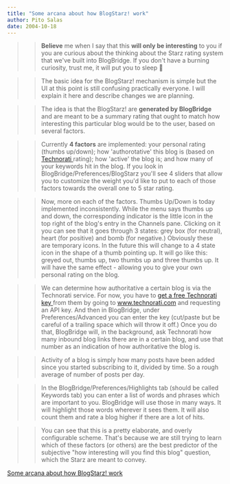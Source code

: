 ```yaml
---
title: "Some arcana about how BlogStarz! work"
author: Pito Salas
date: 2004-10-18
---
```



>>

>> **Believe** me when I say that this **will only be interesting** to you if
you are curious about the thinking about the Starz rating system that we've
built into BlogBridge. If you don't have a burning curiosity, trust me, it
will put you to sleep 🙂

>>

>> The basic idea for the BlogStarz! mechanism is simple but the UI at this
point is still confusing practically everyone. I will explain it here and
describe changes we are planning.

>>

>> The idea is that the BlogStarz! are **generated by BlogBridge** and are
meant to be a summary rating that ought to match how interesting this
particular blog would be to the user, based on several factors.

>>

>> Currently **4 factors** are implemented: your personal rating (thumbs
up/down); how 'authorotative' this blog is (based on [Technorati
](<http://www.technorati.com>)rating); how 'active' the blog is; and how many
of your keywords hit in the blog. If you look in
BlogBridge/Preferences/BlogStarz you'll see 4 sliders that allow you to
customize the weight you'd like to put to each of those factors towards the
overall one to 5 star rating.

>>

>> Now, more on each of the factors. Thumbs Up/Down is today implemented
inconsistently. While the menu says thumbs up and down, the corresponding
indicator is the little icon in the top right of the blog's entry in the
Channels pane. Clicking on it you can see that it goes through 3 states: grey
box (for neutral), heart (for positive) and bomb (for negative.) Obviously
these are temporary icons. In the future this will change to a 4 state icon in
the shape of a thumb pointing up. It will go like this: greyed out, thumbs up,
two thumbs up and three thumbs up. It will have the same effect - allowing you
to give your own personal rating on the blog.

>>

>> We can determine how authoritative a certain blog is via the Technorati
service. For now, you have to [get a free Technorati key
](<http://www.technorati.com/members/signup.html>)from them by going to
www.technorati.com and requesting an API key. And then in BlogBridge, under
Preferences/Advanced you can enter the key (cut/paste but be careful of a
trailing space which will throw it off.) Once you do that, BlogBridge will, in
the background, ask Technorati how many inbound blog links there are in a
certain blog, and use that number as an indication of how authoritative the
blog is.

>>

>> Activity of a blog is simply how many posts have been added since you
started subscribing to it, divided by time. So a rough average of number of
posts per day.

>>

>> In the BlogBridge/Preferences/Highlights tab (should be called Keywords
tab) you can enter a list of words and phrases which are important to you.
BlogBridge will use those in many ways. It will highlight those words wherever
it sees them. It will also count them and rate a blog higher if there are a
lot of hits.

>>

>> You can see that this is a pretty elaborate, and overly configurable
scheme. That's because we are still trying to learn which of these factors (or
others) are the best predictor of the subjective "how interesting will you
find this blog" question, which the Starz are meant to convey.


[Some arcana about how BlogStarz! work](None)
